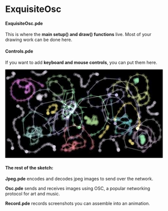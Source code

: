 # ExquisiteOsc

#### ExquisiteOsc.pde
This is where the <b>main setup() and draw() functions</b> live. Most of your drawing work can be done here.

#### Controls.pde
If you want to add <b>keyboard and mouse controls</b>, you can put them here.

<img src="./docs/images/test.jpg">

#### The rest of the sketch:

<b>Jpeg.pde</b> encodes and decodes jpeg images to send over the network.<br>

<b>Osc.pde</b> sends and receives images using OSC, a popular networking protocol for art and music.<br>

<b>Record.pde</b> records screenshots you can assemble into an animation.<br>
